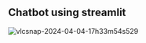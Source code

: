 ## Chatbot using streamlit 
![vlcsnap-2024-04-04-17h33m54s529](https://github.com/pankaj7322/chatbot-using-streamlit/assets/154519368/0fda6091-0d76-4d2c-9d77-de56b67ab371)
